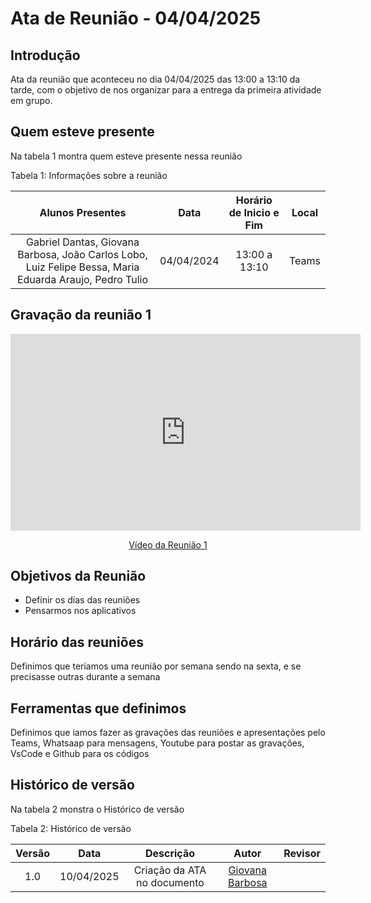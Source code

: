 # Ata de Reunião - 04/04/2025

## Introdução
Ata da reunião que aconteceu no dia 04/04/2025 das 13:00 a 13:10 da tarde, com o objetivo de nos organizar para a entrega da primeira atividade em grupo. 


## Quem esteve presente

Na tabela 1 montra quem esteve presente nessa reunião

Tabela 1: Informações sobre a reunião

| Alunos Presentes       | Data | Horário de Inicio e Fim                                 | Local            |
| :--------: | :----: | :--------------------:                    | :---------------: |
| Gabriel Dantas, Giovana Barbosa, João Carlos Lobo, Luiz Felipe Bessa, Maria Eduarda Araujo, Pedro Tulio|  04/04/2024   | 13:00 a 13:10                    | Teams  | 


## Gravação da reunião 1


<p style="text-align: center"><iframe width="560" height="315" src="https://www.youtube.com/embed/r10A2beVwY0" title="YouTube video player" frameborder="0" allow="accelerometer; autoplay; clipboard-write; encrypted-media; gyroscope; picture-in-picture; web-share" referrerpolicy="strict-origin-when-cross-origin" allowfullscreen></iframe></p>
<p style="text-align: center"><a href="https://youtu.be/r10A2beVwY0" target="blanket">Vídeo da Reunião 1</a></p>

## Objetivos da Reunião

- Definir os dias das reuniões
- Pensarmos nos aplicativos 
   
## Horário das reuniões
Definimos que teriamos uma reunião por semana sendo na sexta, e se precisasse outras durante a semana 

## Ferramentas que definimos
Definimos que iamos fazer as gravações das reuniões e apresentações pelo Teams, Whatsaap para mensagens, Youtube para postar as gravações, VsCode e Github para os códigos


## Histórico de versão

Na tabela 2 monstra o Histórico de versão

Tabela 2: Histórico de versão

| Versão |    Data    |       Descrição        |                   Autor                    | Revisor |
| :----: | :--------: | :--------------------: | :----------------------------------------: | :-----: |
|  1.0   | 10/04/2025 | Criação da ATA no documento |   [Giovana Barbosa](https://github.com/gio221) |     |

